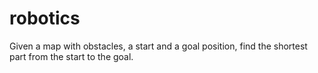 # robotics
Given a map with obstacles, a start and a
goal position, find the shortest part from
the start to the goal.
